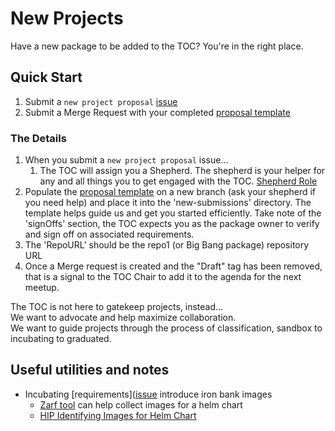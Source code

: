 # New Projects

Have a new package to be added to the TOC? You're in the right place.

## Quick Start

1. Submit a `new project proposal` [issue](https://repo1.dso.mil/platform-one/bbtoc/-/issues/new)
2. Submit a Merge Request with your completed  [proposal template](proposal_template.yaml)


### The Details

1. When you submit a `new project proposal` issue...
   1. The TOC will assign you a Shepherd. The shepherd is your helper for any and all things you to get engaged with the TOC. [Shepherd Role](../../../policy/governance.md)
2. Populate the [proposal template](proposal_template.yaml) on a new branch (ask your shepherd if you need help) and place it into the 'new-submissions' directory. The template helps guide us and get you started efficiently. Take note of the 'signOffs' section, the TOC expects you as the package owner to verify and sign off on associated requirements.
3. The 'RepoURL' should be the repo1 (or Big Bang package) repository URL 
4. Once a Merge request is created and the "Draft" tag has been removed, that is a signal to the TOC Chair to add it to the agenda for the next meetup.

The TOC is not here to gatekeep projects, instead...  
We want to advocate and help maximize collaboration.   
We want to guide projects through the process of classification, sandbox to incubating to graduated.


## Useful utilities and notes

- Incubating [requirements]([issue](https://repo1.dso.mil/platform-one/bbtoc/-/issues/new) introduce iron bank images
  - [Zarf tool](https://github.com/defenseunicorns/zarf/blob/master/docs/prepare.md) can help collect images for a helm chart
  - [HIP Identifying Images for Helm Chart](https://github.com/helm/community/pull/215)
